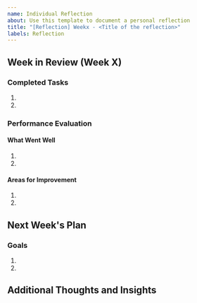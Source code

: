 ```yaml
---
name: Individual Reflection
about: Use this template to document a personal reflection
title: "[Reflection] Weekx - <Title of the reflection>"
labels: Reflection
---
```

## Week in Review (Week X)

### Completed Tasks
1. 
2. 

### Performance Evaluation
#### What Went Well
1. 
2. 
#### Areas for Improvement
1. 
2. 

## Next Week's Plan

### Goals
1. 
2. 

## Additional Thoughts and Insights



